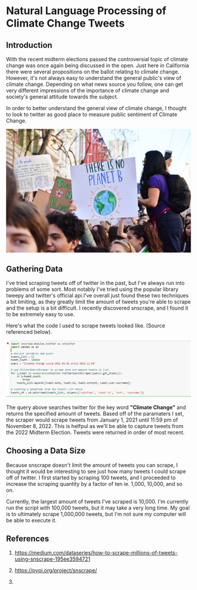 # Natural Language Processing of Climate Change Tweets

## Introduction

With the recent midterm elections passed the controversial topic of climate change was once again being discussed in the open. Just here in California there were several propositions on the ballot relating to climate change. However, it's not always easy to understand the general public's view of climate change. Depending on what news source you follow, one can get very different impressions of the importance of climate change and society's general attitude towards the subject. 

In order to better understand the general view of climate change, I thought to look to twitter as good place to measure public sentiment of Climate Change. 

![Image!](Images/image2.jpg)

## Gathering Data

I've tried scraping tweets off of twitter in the past, but I've always run into problems of some sort. Most notably I've tried using the popular library tweepy and twitter's official api.I've overall just found these two techniques a bit limiting, as they greatly limit the amount of tweets you're able to scrape and the setup is a bit difficult. I recently discovered snscrape, and I found it to be extremely easy to use. 

Here's what the code I used to scrape tweets looked like. (Source referenced below).

![Image!](Images/image1.png)

The query above searches twitter for the key word **"Climate Change"** and returns the specified amount of tweets. Based off of the paramaters I set, the scraper would scrape tweets from January 1, 2021 until 11:59 pm of November 8, 2022. This is helfpul as we'll be able to capture tweets from the 2022 Midterm Election. Tweets were returned in order of most recent. 


## Choosing a Data Size
Because snscrape doesn't limit the amount of tweets you can scrape, I thought it would be interesting to see just how many tweets I could scrape off of twitter. I first started by scraping 100 tweets, and I proceeded to increase the scraping quantity by a factor of ten ie. 1,000, 10,000, and so on. 

Currently, the largest amount of tweets I've scraped is 10,000. I'm currently run the script with 100,000 tweets, but it may take a very long time. My goal is to ultimately scrape 1,000,000 tweets, but I'm not sure my computer will be able to execute it.



## References

1. https://medium.com/dataseries/how-to-scrape-millions-of-tweets-using-snscrape-195ee3594721

2. https://pypi.org/project/snscrape/

3. 